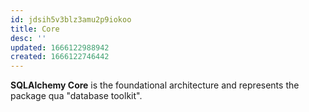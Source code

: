 ```yaml
---
id: jdsih5v3blz3amu2p9iokoo
title: Core
desc: ''
updated: 1666122988942
created: 1666122746442
---
```


**SQLAlchemy Core** is the foundational architecture and represents the package qua "database toolkit".

